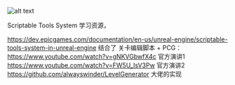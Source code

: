 ![alt text](../assets/images/08scriptabletools_image.webp)

Scriptable Tools System 学习资源，

https://dev.epicgames.com/documentation/en-us/unreal-engine/scriptable-tools-system-in-unreal-engine
结合了 关卡编辑脚本 + PCG：
 https://www.youtube.com/watch?v=gNKVGbwfX4c 官方演讲1
https://www.youtube.com/watch?v=FW5U_IsV3Pw  官方演讲2
https://github.com/alwayswinder/LevelGenerator   大佬的实现